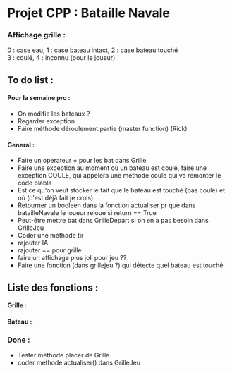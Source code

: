 # Projet CPP : Bataille Navale
### Affichage grille :
0 : case eau, 1 : case bateau intact, 2 : case bateau touché <br />
3 : coulé, 4 : inconnu (pour le joueur)

## To do list :

#### Pour la semaine pro :
- On modifie les bateaux ?
- Regarder exception
- Faire méthode déroulement partie (master function) (Rick)

#### General :
- Faire un operateur = pour les bat dans Grille
- Faire une exception au moment où un bateau est coulé, faire une exception COULE, qui appelera une methode coule qui va remonter le code blabla
- Est ce qu'on veut stocker le fait que le bateau est touché (pas coulé) et où (c'est déjà fait je crois)
- Retourner un booleen dans la fonction actualiser pr que dans batailleNavale le joueur rejoue si return == True
- Peut-être mettre bat dans GrilleDepart si on en a pas besoin dans GrilleJeu
- Coder une méthode tir
- rajouter IA
- rajouter == pour grille
- faire un affichage plus joli pour jeu ??
- Faire une fonction (dans grillejeu ?) qui détecte quel bateau est touché

## Liste des fonctions :
#### Grille :

#### Bateau :

### Done :
- Tester méthode placer de Grille
- coder méthode actualiser() dans GrilleJeu
